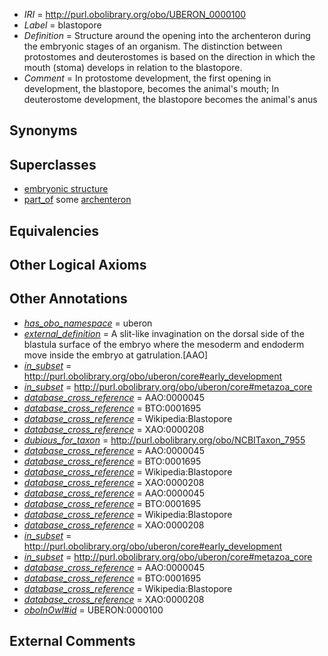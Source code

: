  * *IRI* = http://purl.obolibrary.org/obo/UBERON_0000100
 * *Label* = blastopore
 * *Definition* = Structure around the opening into the archenteron during the embryonic stages of an organism. The distinction between protostomes and deuterostomes is based on the direction in which the mouth (stoma) develops in relation to the blastopore.
 * *Comment* = In protostome development, the first opening in development, the blastopore, becomes the animal's mouth; In deuterostome development, the blastopore becomes the animal's anus

## Synonyms


## Superclasses

 * [embryonic structure](../../UBERON/50/UBERON_0002050.md)
 * [part_of](../../BFO/50/BFO_0000050.md) some [archenteron](../../UBERON/35/UBERON_0004735.md)

## Equivalencies


## Other Logical Axioms


## Other Annotations

 * *[has_obo_namespace](../../ce/oboInOwl#hasOBONamespace.md)* = uberon
 * *[external_definition](../../UBPROP/01/UBPROP_0000001.md)* = A slit-like invagination on the dorsal side of the blastula surface of the embryo where the mesoderm and endoderm move inside the embryo at gatrulation.[AAO]
 * *[in_subset](../../et/oboInOwl#inSubset.md)* = http://purl.obolibrary.org/obo/uberon/core#early_development
 * *[in_subset](../../et/oboInOwl#inSubset.md)* = http://purl.obolibrary.org/obo/uberon/core#metazoa_core
 * *[database_cross_reference](../../ef/oboInOwl#hasDbXref.md)* = AAO:0000045
 * *[database_cross_reference](../../ef/oboInOwl#hasDbXref.md)* = BTO:0001695
 * *[database_cross_reference](../../ef/oboInOwl#hasDbXref.md)* = Wikipedia:Blastopore
 * *[database_cross_reference](../../ef/oboInOwl#hasDbXref.md)* = XAO:0000208
 * *[dubious_for_taxon](../../core#dubious/on/core#dubious_for_taxon.md)* = http://purl.obolibrary.org/obo/NCBITaxon_7955
 * *[database_cross_reference](../../ef/oboInOwl#hasDbXref.md)* = AAO:0000045
 * *[database_cross_reference](../../ef/oboInOwl#hasDbXref.md)* = BTO:0001695
 * *[database_cross_reference](../../ef/oboInOwl#hasDbXref.md)* = Wikipedia:Blastopore
 * *[database_cross_reference](../../ef/oboInOwl#hasDbXref.md)* = XAO:0000208
 * *[database_cross_reference](../../ef/oboInOwl#hasDbXref.md)* = AAO:0000045
 * *[database_cross_reference](../../ef/oboInOwl#hasDbXref.md)* = BTO:0001695
 * *[database_cross_reference](../../ef/oboInOwl#hasDbXref.md)* = Wikipedia:Blastopore
 * *[database_cross_reference](../../ef/oboInOwl#hasDbXref.md)* = XAO:0000208
 * *[in_subset](../../et/oboInOwl#inSubset.md)* = http://purl.obolibrary.org/obo/uberon/core#early_development
 * *[in_subset](../../et/oboInOwl#inSubset.md)* = http://purl.obolibrary.org/obo/uberon/core#metazoa_core
 * *[database_cross_reference](../../ef/oboInOwl#hasDbXref.md)* = AAO:0000045
 * *[database_cross_reference](../../ef/oboInOwl#hasDbXref.md)* = BTO:0001695
 * *[database_cross_reference](../../ef/oboInOwl#hasDbXref.md)* = Wikipedia:Blastopore
 * *[database_cross_reference](../../ef/oboInOwl#hasDbXref.md)* = XAO:0000208
 * *[oboInOwl#id](../../id/oboInOwl#id.md)* = UBERON:0000100

## External Comments

